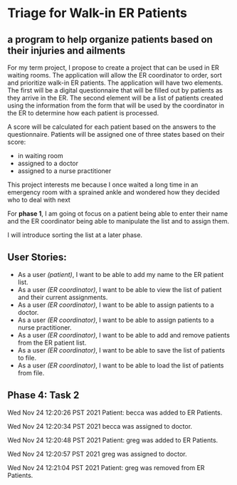 # Triage for Walk-in ER Patients
## a program to help organize patients based on their injuries and ailments 


For my term project, I propose to create a project that can be used in ER waiting rooms. The application will allow the 
ER coordinator to order, sort and prioritize walk-in ER patients. The application will have two elements. The first will 
be a digital questionnaire that will be filled out by patients as they arrive in the ER. The second element will be a 
list of patients created using the information from the form that will be used by the coordinator in the ER to determine 
how each patient is processed.

A score will be calculated for each patient based on the answers to the questionnaire.  Patients will be assigned one of 
three states based on their score:
- in waiting room
- assigned to a doctor
- assigned to a nurse practitioner 

This project interests me because I once waited a long time in an emergency room with a sprained ankle and wondered how 
they decided who to deal with next

For **phase 1**, I am going ot focus on a patient being able to enter their name and the ER coordinator being able 
to manipulate the list and to assign them.

I will introduce sorting the list at a later phase. 

## User Stories:
- As a user *(patient)*, I want to be able to add my name to the ER patient list.
- As a user *(ER coordinator)*, I want to be able to view the list of patient and their current assignments.
- As a user *(ER coordinator)*, I want to be able to assign patients to a doctor.
- As a user *(ER coordinator)*, I want to be able to assign patients to a nurse practitioner.
- As a user *(ER coordinator)*, I want to be able to add and remove patients from the ER patient list.
- As a user *(ER coordinator)*, I want to be able to save the list of patients to file.
- As a user *(ER coordinator)*, I want to be able to load the list of patients from file.

## Phase 4: Task 2
Wed Nov 24 12:20:26 PST 2021
Patient: becca was added to ER Patients.


Wed Nov 24 12:20:34 PST 2021
becca was assigned to doctor.


Wed Nov 24 12:20:48 PST 2021
Patient: greg was added to ER Patients.


Wed Nov 24 12:20:57 PST 2021
greg was assigned to doctor.


Wed Nov 24 12:21:04 PST 2021
Patient: greg was removed from ER Patients.





